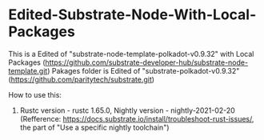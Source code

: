 # Edited-Substrate-Node-With-Local-Packages

This is a Edited of "substrate-node-template-polkadot-v0.9.32" with Local Packages (https://github.com/substrate-developer-hub/substrate-node-template.git)
Pakages folder is Edited of "substrate-polkadot-v0.9.32" (https://github.com/paritytech/substrate.git)

How to use this:

1) Rustc version - rustc 1.65.0, Nightly version - nightly-2021-02-20 (Refference: https://docs.substrate.io/install/troubleshoot-rust-issues/, the part of "Use a specific nightly toolchain")